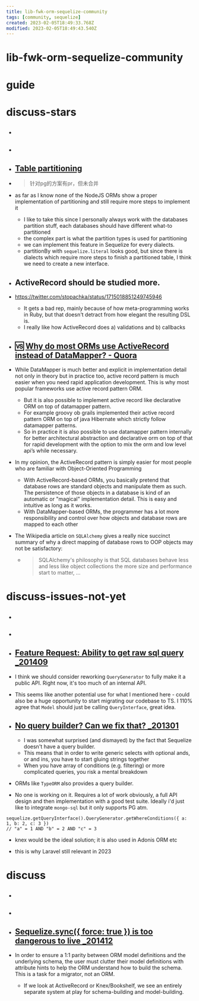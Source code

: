 ```yaml
---
title: lib-fwk-orm-sequelize-community
tags: [community, sequelize]
created: 2023-02-05T18:49:33.768Z
modified: 2023-02-05T18:49:43.540Z
---
```


# lib-fwk-orm-sequelize-community

# guide

# discuss-stars
- ## 

- ## 

- ## [Table partitioning](https://github.com/sequelize/sequelize/issues/7673)

- > 针对pg的方案有pr，但未合并

- as far as I know none of the NodeJS ORMs show a proper implementation of partitioning and still require more steps to implement it
  - I like to take this since I personally always work with the databases partition stuff, each databases should have different what-to partitioned
  - the complex part is what the partition types is used for partitioning
  - we can implement this feature in Sequelize for every dialects.
  - partitionBy with `sequelize.literal` looks good, but since there is dialects which require more steps to finish a partitioned table, I think we need to create a new interface.

- ## ActiveRecord should be studied more. 
- https://twitter.com/stopachka/status/1715018851249745946
  - It gets a bad rep, mainly because of how meta-programming works in Ruby, but that doesn't detract from how elegant the resulting DSL is.
  - I really like how ActiveRecord does a) validations and b) callbacks

- ## 🆚️ [Why do most ORMs use ActiveRecord instead of DataMapper? - Quora](https://www.quora.com/Why-do-most-ORMs-use-ActiveRecord-instead-of-DataMapper)
- While DataMapper is much better and explicit in implementation detail not only in theory but in practice too, active record pattern is much easier when you need rapid application development. This is why most popular frameworks use active record pattern ORM.
  - But it is also possible to implement active record like declarative ORM on top of datamapper pattern. 
  - For example groovy ob grails implemented their active record pattern ORM on top of java Hibernate which strictly follow datamapper patterns.
  - So in practice it is also possible to use datamapper pattern internally for better architectural abstraction and declarative orm on top of that for rapid development with the option to mix the orm and low level api’s while necessary.

- In my opinion, the ActiveRecord pattern is simply easier for most people who are familiar with Object-Oriented Programming 
  - With ActiveRecord-based ORMs, you basically pretend that database rows are standard objects and manipulate them as such. The persistence of those objects in a database is kind of an automatic or "magical" implementation detail. This is easy and intuitive as long as it works.
  - With DataMapper-based ORMs, the programmer has a lot more responsibility and control over how objects and database rows are mapped to each other
- The Wikipedia article on `SQLAlchemy` gives a really nice succinct summary of why a direct mapping of database rows to OOP objects may not be satisfactory:
  - > SQLAlchemy's philosophy is that SQL databases behave less and less like object collections the more size and performance start to matter, ...
# discuss-issues-not-yet
- ## 

- ## 

- ## [Feature Request: Ability to get raw sql query _201409](https://github.com/sequelize/sequelize/issues/2325)
- I think we should consider reworking `QueryGenerator` to fully make it a public API. Right now, it's too much of an internal API.

- This seems like another potential use for what I mentioned here - could also be a huge opportunity to start migrating our codebase to TS. I 110% agree that `Model` should just be calling `QueryInterface`, great idea.

- ## [No query builder? Can we fix that? _201301](https://github.com/sequelize/sequelize/issues/394)
  - I was somewhat surprised (and dismayed) by the fact that Sequelize doesn't have a query builder. 
  - This means that in order to write generic selects with optional ands, or and ins, you have to start gluing strings together
  - When you have array of conditions (e.g. filtering) or more complicated queries, you risk a mental breakdown

- ORMs like `TypeORM` also provides a query builder.

- No one is working on it. Requires a lot of work obviously, a full API design and then implementation with a good test suite. Ideally i'd just like to integrate `mongo-sql` but it only supports PG atm.

```JS
sequelize.getQueryInterface().QueryGenerator.getWhereConditions({ a: 1, b: 2, c: 3 })
// "a" = 1 AND "b" = 2 AND "c" = 3
```

- knex would be the ideal solution; it is also used in Adonis ORM etc

- this is why Laravel still relevant in 2023
# discuss
- ## 

- ## 

- ## [Sequelize.sync({ force: true }) is too dangerous to live _201412](https://github.com/sequelize/sequelize/issues/2670)
- In order to ensure a 1:1 parity between ORM model definitions and the underlying schema, the user must clutter their model definitions with attribute hints to help the ORM understand how to build the schema. This is a task for a migrator, not an ORM. 
  - If we look at ActiveRecord or Knex/Bookshelf, we see an entirely separate system at play for schema-building and model-building.
